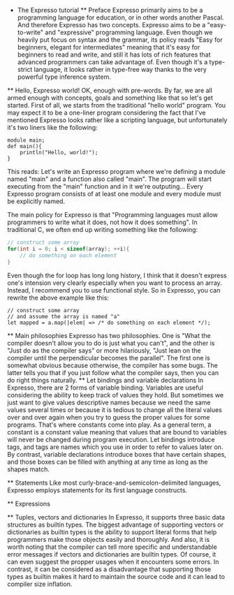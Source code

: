 ﻿* The Expresso tutorial
** Preface
Expresso primarily aims to be a programming language for education, or in other words another Pascal. And therefore Expresso has two concepts. Expresso aims to be a "easy-to-write" and "expressive" programming language.
Even though we heavily put focus on syntax and the grammar, its policy reads "Easy for beginners, elegant for intermediates" meaning that it's easy for beginners to read and write, and still it has lots of rich features that advanced programmers can take advantage of.
Even though it's a type-strict language, it looks rather in type-free way thanks to the very powerful type inference system.

** Hello, Expresso world!
OK, enough with pre-words. By far, we are all armed enough with concepts, goals and something like that so let's get started.
First of all, we starts from the traditional "hello world" program.
You may expect it to be a one-liner program considering the fact that I've mentioned Expresso looks rather like a scripting language, but unfortunately it's two liners like the following:
```expresso
module main;
def main(){
    println("Hello, world!");
}
```
This reads: Let's write an Expresso program where we're defining a module named "main" and a function also called "main". The program will start executing from the "main" function and in it we're outputing...
Every Expresso program consists of at least one module and every module must be explicitly named.

The main policy for Expresso is that "Programming languages must allow programmers to write what it does, not how it does something". In traditional C, we often end up writing something like the following:
```c
// construct some array
for(int i = 0; i < sizeof(array); ++i){
    // do something on each element
}
```
Even though the for loop has long long history, I think that it doesn't express one's intension very clearly especially when you want to process an array. Instead, I recommend you to use functional style. So in Expresso, you can rewrite the above example like this:
```expresso
// construct some array
// and assume the array is named "a"
let mapped = a.map(|elem| => /* do something on each element */);
```

** Main philosophies 
Expresso has two philosophies. One is "What the compiler doesn't allow you to do is just what you can't", and the other is "Just do as the compiler says" or more hilariously, "Just lean on the compiler until the perpendicular becomes the parallel". The first one is somewhat obvious because otherwise, the compiler has some bugs.
The latter tells you that if you just follow what the compiler says, then you can do right things naturally.
** Let bindings and variable declarations
In Expresso, there are 2 forms of variable binding. 
Variables are useful considering the ability to keep track of values they hold. But sometimes we just want to give values descriptive names because we need the same values several times or because it is tedious to change all the literal values over and over again when you try to guess the proper values for some programs. That's where constants come into play.
As a general term, a constant is a constant value meaning that values that are bound to variables will never be changed during program execution.
Let bindings introduce tags, and tags are names which you use in order to refer to values later on.
By contrast, variable declarations introduce boxes that have certain shapes, and those boxes can be
filled with anything at any time as long as the shapes match.

** Statements
Like most curly-brace-and-semicolon-delimited languages, Expresso employs statements for its first language constructs.

** Expressions

** Tuples, vectors and dictionaries
In Expresso, it supports three basic data structures as builtin types.
The biggest advantage of supporting vectors or dictionaries as builtin types is the ability to support literal forms that help programmers make those objects easily and thoroughly.
And also, it is worth noting that the compiler can tell more specific and understandable error messages if vectors and dictionaries are builtin types.
Of course, it can even suggest the propper usages when it encounters some errors.
In contrast, it can be considered as a disadvantage that supporting those types as builtin makes it hard to maintain the source code and it can lead to compiler size inflation.

